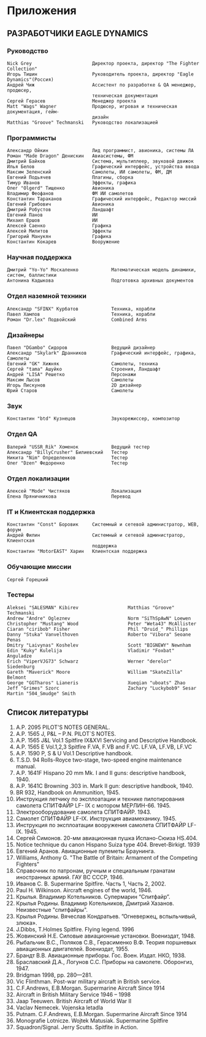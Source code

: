 # Приложения

## РАЗРАБОТЧИКИ EAGLE DYNAMICS

### Руководство

    Nick Grey                      Директор проекта, директор "The Fighter Collection"
    Игорь Тишин                    Руководитель проекта, директор "Eagle Dynamics"(Россия)
    Андрей Чиж                     Ассистент по разработке & QA менеджер, продюсер,
                                   техническая документация
    Сергей Герасев                 Менеджер проекта
    Matt "Wags" Wagner             Продюсер, игровая и техническая документация, гейм-
                                   дизайн
    Matthias "Groove" Techmanski   Руководство локализацией



### Программисты

    Александр Ойкин                Лид программист, авионика, системы ЛА
    Роман "Made Dragon" Денискин   Авиасистемы, ФМ
    Дмитрий Байков                 Система, мультиплеер, звуковой движок
    Илья Белов                     Графический интерфейс, устройства ввода
    Максим Зеленский               Самолеты, ИИ самолеты, ФМ, ДМ
    Евгений Подьячев               Плагины, сборка
    Тимур Иванов                   Эффекты, графика
    Олег "Olgerd" Тищенко          Авионика
    Владимир Феофанов              ФМ ИИ самолетов
    Константин Тараканов           Графический интерфейс, Редактор миссий
    Евгений Грибович               Авионика
    Дмитрий Робустов               Ландшафт
    Евгений Панов                  ИИ
    Михаил Ершов                   ИИ
    Алексей Саенко                 Графика
    Алексей Милитов                Эффекты
    Григорий Манукян               Графика
    Константин Кокарев             Вооружение



### Научная поддержка

    Дмитрий "Yo-Yo" Москаленко            Математическая модель динамики, cистем, баллистики
    Антонина Кадыкова                     Подготовка архивных документов



### Отдел наземной техники

    Александр "SFINX" Курбатов            Техника, корабли
    Павел Хамлов                          Техника, корабли
    Роман "Dr.lex" Подвойский             Combined Arms



### Дизайнеры

    Павел "DGambo" Сидоров                Ведущий дизайнер
    Александр "Skylark" Дранников         Графический интерфейс, графика, Самолеты
    Евгений "GK" Хижняк                   Самолеты, техника
    Сергей "tama" Ашуйко                  Строения, Ландшафт
    Андрей "LISA" Решетко                 Персонажи
    Максим Лысов                          Самолеты
    Игорь Пискунов                        2D дизайнер
    Юрий Старов                           Самолеты



### Звук

    Константин "btd" Кузнецов             Звукорежиссер, композитор



### Отдел QA

    Валерий "USSR_Rik" Хоменок            Ведущий тестер
    Александр "BillyCrusher" Билиевский   Тестер
    Никита "Nim" Определенков             Тестер
    Олег "Dzen" Федоренко                 Тестер



### Отдел локализации

    Алексей "Mode" Чистяков               Локализация
    Елена Пряничникова                    Перевод



### IT и Клиентская поддержка

    Константин "Const" Боровик     Системный и сетевой администратор, WEB, форум
    Андрей Филин                   Системный и сетевой администратор, Клиентская
                                   поддержка
    Константин "MotorEAST" Харин   Клиентская поддержка



### Обучающие миссии

    Сергей Горецкий



### Тестеры

    Aleksei "SALESMAN" Kibirev                  Matthias "Groove" Techmanski
    Andrew "Andre" Ogleznev                     Norm "SiThSpAwN" Loewen
    Christopher "Mustang" Wood                  Peter "Weta43" McAllister
    Ciaran "ciribob" Fisher                     Phil "Druid_" Phillips
    Danny "Stuka" Vanvelthoven                  Roberto "Vibora" Seoane Penas
    Dmitry "Laivynas" Koshelev                  Scott "BIGNEWY" Newnham
    Edin "Kuky" Kulelija                        Vladimir "Foxbat" Anguladze
    Erich "ViperVJG73" Schwarz                  Werner "derelor" Siedenburg
    Gareth "Maverick" Moore                     William "SkateZilla" Belmont
    George "GGTharos" Lianeris                  Xueqian "uboats" Zhao
    Jeff "Grimes" Szorc                         Zachary "Luckybob9" Sesar
    Martin "504_Smudge" Smith

## Список литературы

1.    A.P. 2095 PILOT'S NOTES GENERAL.
2.    A.P. 1565 J, P&L – P.N. PILOT`S NOTES.
3.    A.P. 1565 J&L Vol.1 Spitfire IX&XVI Servicing and Descriptive Handbook.
4.    A.P. 1565 E Vol.1,2,3 Spitfire F.VA, F.VB and F.VC. LF.VA, LF.VB, LF.VC
5.    A.P. 1590 P, S & U Vol.1 Descriptive handbook.
6.    T.S.D. 94 Rolls-Royce two-stage, two-speed engine maintenance manual.
7.    A.P. 1641F Hispano 20 mm Mk. I and II guns: descriptive handbook, 1940.
8.    A.P. 1641C Browning .303 in. Mark II gun: descriptive handbook, 1940.
9.    BR 932, Handbook on Ammunition, 1945.
10.   Инструкция летчику по эксплоатации и технике пилотирования самолета СПИТФАЙР LF-
      IX с мотором МЕРЛИН-66. 1945.
11.   Электрооборудование самолета СПИТФАЙР. 1943.
12.   Самолет СПИТФАЙР LF-IX. Инструкция авиамеханику. 1945.
13.   Инструкция по эксплоатации вооружения самолета СПИТФАЙР LF-IX. 1945.
14.   Сергей Симонов. 20-мм авиационная пушка Испано-Сюиза HS.404.
15.   Notice technique du canon Hispano Suiza type 404. Brevet-Birkigt. 1939
16.   Евгений Аранов. Авиационные пулеметы Браунинга.
17.   Williams, Anthony G. "The Battle of Britain: Armament of the Competing Fighters"
18.   Справочник по патронам, ручным и специальным гранатам иностранных армий. ГАУ ВС
      СССР, 1946.
19.   Иванов С. В. Supermarine Spitfire. Часть 1, Часть 2, 2002.
20.   Paul H. Wilkinson. Aircraft engines of the world, 1946.
21.   Крылья. Владимир Котельников. Супермарин “Спитфайр”.
22.   Крылья Родины. Владимир Котельников, Дмитрий Хазанов. Неизвестные "спитфайры".
23.   Крылья Родины. Вячеслав Кондратьев. ”Огневержец, вспыльчивый, злюка».
24.   J.Dibbs, T.Holmes Spitfire. Flying legend. 1996
25.   Жовинский Н.Е. Силовые авиационные установки. Воениздат, 1948.
26.   Рыбальчик В.С., Поляков С.В., Герасименко В.Ф. Теория поршневых авиационных
      двигателей. Воениздат, 1955.
27.   Брандт В.В. Авиационные приборы. Гос. Воен. Издат. НКО, 1938.
28.   Браславский Д.А., Логунов С.С. Приборы на самолете. Оборонгиз, 1947.
29.   Bridgman 1998, pp. 280—281.
30.   Vic Flinthman. Post-war military aircraft in British service.
31.   C.F.Andrews, E.B.Morgan. Supermarine Aircraft Since 1914
32.   Aircraft in British Military Service 1946 – 1998
33.   Jaap Teeuwen. British Aircraft of World War II
34.   Vaclav Nemecek. Vojenska letadla
35.   Putnam. C.F.Andrews, E.B.Morgan. Supermarine Aircraft Since 1914
36.   Monografie Lotnicze. Wojtek Matusiak. Supermarine Spitfire
37.   Squadron/Signal. Jerry Scutts. Spitfite in Action.








